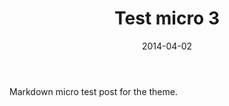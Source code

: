 ﻿---
title: "Test micro 3"
description: "micro post"
tags:
  - micro
  - test
date: "2014-04-02"
publishDate: "2014-04-02"
syndicate:
  - "https://gangstalking.cc"
audio: []
videos: []
images: []
---

Markdown micro test post for the theme.
